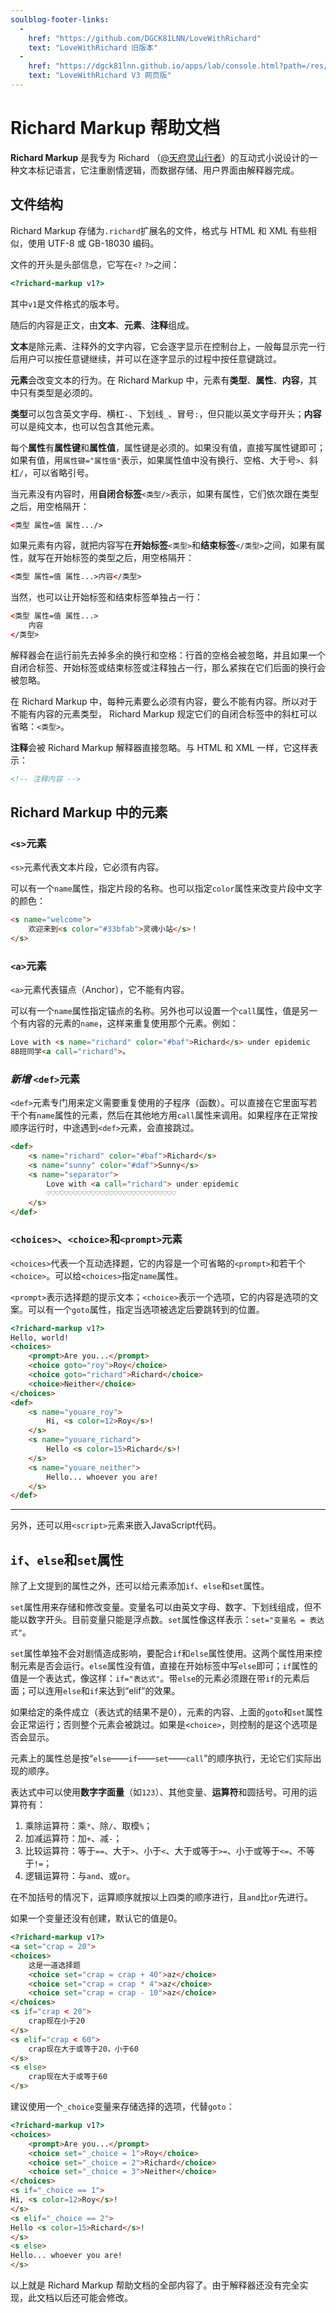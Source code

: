 ```yaml
---
soulblog-footer-links:
  -
    href: "https://github.com/DGCK81LNN/LoveWithRichard"
    text: "LoveWithRichard 旧版本"
  -
    href: "https://dgck81lnn.github.io/apps/lab/console.html?path=/res/down/SoulLC/LoveWithRichard.soullc.mjs"
    text: "LoveWithRichard V3 网页版"
---
```


# Richard Markup 帮助文档

**Richard Markup** 是我专为 Richard （[@天府灵山行者](https://space.bilibili.com/300711293)）的互动式小说设计的一种文本标记语言，它注重剧情逻辑，而数据存储、用户界面由解释器完成。


## 文件结构

Richard Markup 存储为`.richard`扩展名的文件，格式与 HTML 和 XML 有些相似，使用 UTF-8 或 GB-18030 编码。

文件的开头是头部信息，它写在`<?` `?>`之间：
```html
<?richard-markup v1?>
```
其中`v1`是文件格式的版本号。

随后的内容是正文，由**文本**、**元素**、**注释**组成。

**文本**是除元素、注释外的文字内容，它会逐字显示在控制台上，一般每显示完一行后用户可以按任意键继续，并可以在逐字显示的过程中按任意键跳过。

**元素**会改变文本的行为。在 Richard Markup 中，元素有**类型**、**属性**、**内容**，其中只有类型是必须的。

**类型**可以包含英文字母、横杠`-`、下划线`_`、冒号`:`，但只能以英文字母开头；**内容**可以是纯文本，也可以包含其他元素。

每个**属性**有**属性键**和**属性值**，属性键是必须的。如果没有值，直接写属性键即可；如果有值，用`属性键="属性值"`表示，如果属性值中没有换行、空格、大于号`>`、斜杠`/`，可以省略引号。

当元素没有内容时，用**自闭合标签**`<类型/>`表示，如果有属性，它们依次跟在类型之后，用空格隔开：
```html
<类型 属性=值 属性.../>
```
如果元素有内容，就把内容写在**开始标签**`<类型>`和**结束标签**`</类型>`之间，如果有属性，就写在开始标签的类型之后，用空格隔开：
```html
<类型 属性=值 属性...>内容</类型>
```
当然，也可以让开始标签和结束标签单独占一行：
```html
<类型 属性=值 属性...>
    内容
</类型>
```
解释器会在运行前先去掉多余的换行和空格：行首的空格会被忽略，并且如果一个自闭合标签、开始标签或结束标签或注释独占一行，那么紧挨在它们后面的换行会被忽略。

在 Richard Markup 中，每种元素要么必须有内容，要么不能有内容。所以对于不能有内容的元素类型， Richard Markup 规定它们的自闭合标签中的斜杠可以省略：`<类型>`。

**注释**会被 Richard Markup 解释器直接忽略。与 HTML 和 XML 一样，它这样表示：
```html
<!-- 注释内容 -->
```

## Richard Markup 中的元素

### `<s>`元素

`<s>`元素代表文本片段，它必须有内容。

可以有一个`name`属性，指定片段的名称。也可以指定`color`属性来改变片段中文字的颜色：

```html
<s name="welcome">
    欢迎来到<s color="#33bfab">灵魂小站</s>！
</s>
```

### `<a>`元素

`<a>`元素代表锚点（Anchor），它不能有内容。

可以有一个`name`属性指定锚点的名称。另外也可以设置一个`call`属性，值是另一个有内容的元素的`name`，这样来重复使用那个元素。例如：

```html
Love with <s name="richard" color="#baf">Richard</s> under epidemic
8B班同学<a call="richard">。
```

### ***新增*** `<def>`元素

`<def>`元素专门用来定义需要重复使用的子程序（函数）。可以直接在它里面写若干个有`name`属性的元素，然后在其他地方用`call`属性来调用。如果程序在正常按顺序运行时，中途遇到`<def>`元素，会直接跳过。

```html
<def>
    <s name="richard" color="#baf">Richard</s>
    <s name="sunny" color="#daf">Sunny</s>
    <s name="separator">
        Love with <a call="richard"> under epidemic
        ♡♡♡♡♡♡♡♡♡♡♡♡♡♡♡♡♡♡♡♡♡♡♡♡♡♡♡♡♡
    </s>
</def>
```

### `<choices>`、`<choice>`和`<prompt>`元素

`<choices>`代表一个互动选择题，它的内容是一个可省略的`<prompt>`和若干个`<choice>`。可以给`<choices>`指定`name`属性。

`<prompt>`表示选择题的提示文本；`<choice>`表示一个选项，它的内容是选项的文案。可以有一个`goto`属性，指定当选项被选定后要跳转到的位置。

```html
<?richard-markup v1?>
Hello, world!
<choices>
    <prompt>Are you...</prompt>
    <choice goto="roy">Roy</choice>
    <choice goto="richard">Richard</choice>
    <choice>Neither</choice>
</choices>
<def>
    <s name="youare_roy">
        Hi, <s color=12>Roy</s>!
    </s>
    <s name="youare_richard">
        Hello <s color=15>Richard</s>!
    </s>
    <s name="youare_neither">
        Hello... whoever you are!
    </s>
</def>
```

----

另外，还可以用`<script>`元素来嵌入JavaScript代码。

## `if`、`else`和`set`属性

除了上文提到的属性之外，还可以给元素添加`if`、`else`和`set`属性。

`set`属性用来存储和修改变量。变量名可以由英文字母、数字、下划线组成，但不能以数字开头。目前变量只能是浮点数。`set`属性像这样表示：`set="变量名 = 表达式"`。

`set`属性单独不会对剧情造成影响，要配合`if`和`else`属性使用。这两个属性用来控制元素是否会运行。`else`属性没有值，直接在开始标签中写`else`即可；`if`属性的值是一个表达式，像这样：`if="表达式"`。带`else`的元素必须跟在带`if`的元素后面；可以连用`else`和`if`来达到“elif”的效果。

如果给定的条件成立（表达式的结果不是0），元素的内容、上面的`goto`和`set`属性会正常运行；否则整个元素会被跳过。如果是`<choice>`，则控制的是这个选项是否会显示。

元素上的属性总是按“`else`——`if`——`set`——`call`”的顺序执行，无论它们实际出现的顺序。

表达式中可以使用**数字字面量**（如`123`）、其他变量、**运算符**和圆括号。可用的运算符有：

1. 乘除运算符：乘`*`、除`/`、取模`%`；
2. 加减运算符：加`+`、减`-`；
3. 比较运算符：等于`==`、大于`>`、小于`<`、大于或等于`>=`、小于或等于`<=`、不等于`!=`；
4. 逻辑运算符：与`and`、或`or`。

在不加括号的情况下，运算顺序就按以上四类的顺序进行，且`and`比`or`先进行。

如果一个变量还没有创建，默认它的值是0。

```html
<?richard-markup v1?>
<a set="crap = 20">
<choices>
    这是一道选择题
    <choice set="crap = crap + 40">az</choice>
    <choice set="crap = crap * 4">az</choice>
    <choice set="crap = crap - 10">az</choice>
</choices>
<s if="crap < 20">
    crap现在小于20
</s>
<s elif="crap < 60">
    crap现在大于或等于20，小于60
</s>
<s else>
    crap现在大于或等于60
</s>
```

建议使用一个`_choice`变量来存储选择的选项，代替`goto`：

```html
<?richard-markup v1?>
<choices>
    <prompt>Are you...</prompt>
    <choice set="_choice = 1">Roy</choice>
    <choice set="_choice = 2">Richard</choice>
    <choice set="_choice = 3">Neither</choice>
</choices>
<s if="_choice == 1">
Hi, <s color=12>Roy</s>!
</s>
<s elif="_choice == 2">
Hello <s color=15>Richard</s>!
</s>
<s else>
Hello... whoever you are!
</s>
```

以上就是 Richard Markup 帮助文档的全部内容了。由于解释器还没有完全实现，此文档以后还可能会修改。
